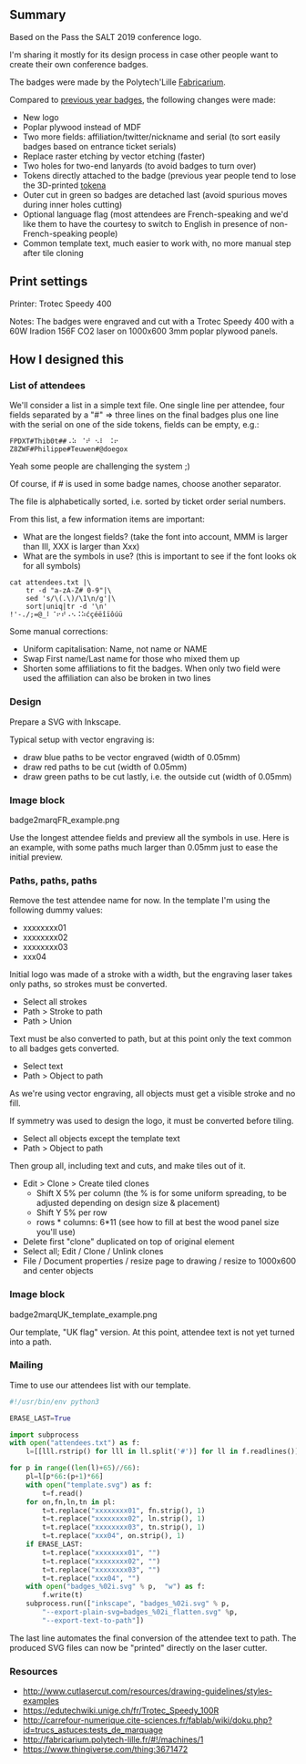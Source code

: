 ## Summary

Based on the Pass the SALT 2019 conference logo.

I'm sharing it mostly for its design process in case other people want to create their own conference badges.

The badges were made by the Polytech'Lille [Fabricarium](http://fabricarium.polytech-lille.fr/).

Compared to [previous year badges](https://www.thingiverse.com/thing:2968762), the following changes were made:

* New logo
* Poplar plywood instead of MDF
* Two more fields: affiliation/twitter/nickname and serial (to sort easily badges based on entrance ticket serials)
* Replace raster etching by vector etching (faster)
* Two holes for two-end lanyards (to avoid badges to turn over)
* Tokens directly attached to the badge (previous year people tend to lose the 3D-printed [tokena](https://www.thingiverse.com/thing:2988836)
* Outer cut in green so badges are detached last (avoid spurious moves during inner holes cutting)
* Optional language flag (most attendees are French-speaking and we'd like them to have the courtesy to switch to English in presence of non-French-speaking people)
* Common template text, much easier to work with, no more manual step after tile cloning

## Print settings

Printer: Trotec Speedy 400

Notes: The badges were engraved and cut with a Trotec Speedy 400 with a 60W Iradion 156F CO2 laser on 1000x600 3mm poplar plywood panels.

## How I designed this

### List of attendees

We'll consider a list in a simple text file.
One single line per attendee, four fields separated by a "#" => three lines on the final badges plus one line with the serial on one of the side tokens, fields can be empty, e.g.:
```
FPDXT#Thib0t##⠠⠵ ⠈⠞ ⠢⠇ ⠨⠖
Z8ZWF#Philippe#Teuwen#@doegox
```
Yeah some people are challenging the system ;)

Of course, if # is used in some badge names, choose another separator.

The file is alphabetically sorted, i.e. sorted by ticket order serial numbers.

From this list, a few information items are important:
* What are the longest fields? (take the font into account, MMM is larger than III, XXX is larger than Xxx)
* What are the symbols in use? (this is important to see if the font looks ok for all symbols)

```
cat attendees.txt |\
    tr -d "a-zA-Z# 0-9"|\
    sed 's/\(.\)/\1\n/g'|\
    sort|uniq|tr -d '\n'
!'-./;=@_⠇⠈⠖⠞⠠⠢⠨⠵ćçéëîïôúü
```

Some manual corrections:
* Uniform capitalisation: Name, not name or NAME
* Swap First name/Last name for those who mixed them up
* Shorten some affiliations to fit the badges. When only two field were used the affiliation can also be broken in two lines


### Design

Prepare a SVG with Inkscape.

Typical setup with vector engraving is:
- draw blue paths to be vector engraved (width of 0.05mm)
- draw red paths to be cut (width of 0.05mm)
- draw green paths to be cut lastly, i.e. the outside cut (width of 0.05mm)

### Image block

badge2marqFR_example.png

Use the longest attendee fields and preview all the symbols in use. Here is an example, with some paths much larger than 0.05mm just to ease the initial preview.

### Paths, paths, paths

Remove the test attendee name for now. In the template I'm using the following dummy values:

* xxxxxxxx01
* xxxxxxxx02
* xxxxxxxx03
* xxx04

Initial logo was made of a stroke with a width, but the engraving laser takes only paths, so strokes must be converted.
* Select all strokes
* Path > Stroke to path
* Path > Union

Text must be also converted to path, but at this point only the text common to all badges gets converted.
* Select text
* Path > Object to path

As we're using vector engraving, all objects must get a visible stroke and no fill.

If symmetry was used to design the logo, it must be converted before tiling.
* Select all objects except the template text
* Path > Object to path

Then group all, including text and cuts, and make tiles out of it.
* Edit > Clone > Create tiled clones
  * Shift X 5% per column  (the % is for some uniform spreading, to be adjusted depending on design size & placement)
  * Shift Y 5% per row
  * rows * columns: 6*11 (see how to fill at best the wood panel size you'll use)
* Delete first "clone" duplicated on top of original element
* Select all; Edit / Clone / Unlink clones
* File / Document properties / resize page to drawing / resize to 1000x600 and center objects

### Image block

badge2marqUK_template_example.png 

Our template, "UK flag" version. At this point, attendee text is not yet turned into a path.

### Mailing

Time to use our attendees list with our template.

```python
#!/usr/bin/env python3

ERASE_LAST=True

import subprocess
with open("attendees.txt") as f:
    l=[[lll.rstrip() for lll in ll.split('#')] for ll in f.readlines()]

for p in range((len(l)+65)//66):
    pl=l[p*66:(p+1)*66]
    with open("template.svg") as f:
        t=f.read()
    for on,fn,ln,tn in pl:
        t=t.replace("xxxxxxxx01", fn.strip(), 1)
        t=t.replace("xxxxxxxx02", ln.strip(), 1)
        t=t.replace("xxxxxxxx03", tn.strip(), 1)
        t=t.replace("xxx04", on.strip(), 1)
    if ERASE_LAST:
        t=t.replace("xxxxxxxx01", "")
        t=t.replace("xxxxxxxx02", "")
        t=t.replace("xxxxxxxx03", "")
        t=t.replace("xxx04", "")
    with open("badges_%02i.svg" % p,  "w") as f:
        f.write(t)
    subprocess.run(["inkscape", "badges_%02i.svg" % p,
        "--export-plain-svg=badges_%02i_flatten.svg" %p,
        "--export-text-to-path"])
```

The last line automates the final conversion of the attendee text to path.
The produced SVG files can now be "printed" directly on the laser cutter.

### Resources

* http://www.cutlasercut.com/resources/drawing-guidelines/styles-examples
* https://edutechwiki.unige.ch/fr/Trotec_Speedy_100R
* http://carrefour-numerique.cite-sciences.fr/fablab/wiki/doku.php?id=trucs_astuces:tests_de_marquage
* http://fabricarium.polytech-lille.fr/#!/machines/1
* https://www.thingiverse.com/thing:3671472
